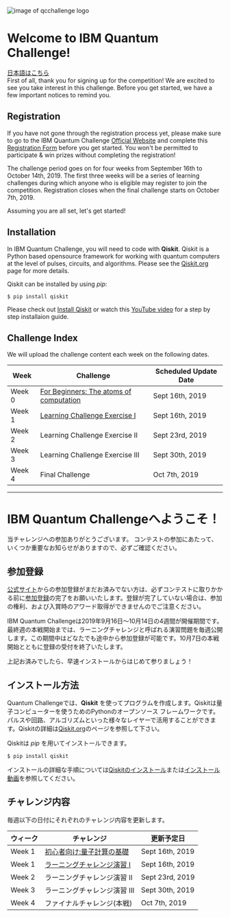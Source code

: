 ![image of qcchallenge logo](qcc_banner.png)
# Welcome to IBM Quantum Challenge!
[日本語はこちら](#ibm-quantum-challengeへようこそ)<br/>
First of all, thank you for signing up for the competition! We are excited to see you take interest in this challenge.
Before you get started, we have a few important notices to remind you.

## Registration
If you have not gone through the registration process yet, please make sure to go to the IBM Quantum Challenge [Official Website](https://quantumchallenge19.com/) and complete this [Registration Form](https://angelhack.typeform.com/to/UA44d9) before you get started. You won't be permitted to participate & win prizes without completing the registration!

The challenge period goes on for four weeks from September 16th to October 14th, 2019. The first three weeks will be a series of learning challenges during which anyone who is eligible may register to join the competition. Registration closes when the final challenge starts on October 7th, 2019.

Assuming you are all set, let's get started!

## Installation
In IBM Quantum Challenge, you will need to code with **Qiskit**. Qiskit is a Python based opensource framework for working with quantum computers at the level of pulses, circuits, and algorithms. Please see the [Qiskit.org](https://qiskit.org) page for more details.

Qiskit can be installed by using *pip*:

```
$ pip install qiskit
```

Please check out [Install Qiskit](https://qiskit.org/documentation/install.html) or watch this [YouTube video](https://www.youtube.com/watch?v=M4EkW4VwhcI) for a step by step installaion guide.

## Challenge Index
We will upload the challenge content each week on the following dates.<br/>

| Week  | Challenge | Scheduled Update Date  |
| ---     | ---    | --- |
| Week 0  |[For Beginners: The atoms of computation](https://quantum-computing.ibm.com/support/guides/introduction-to-quantum-circuits?page=5cae6b9d35dafb4c01214bb1)  | Sept 16th, 2019 |
| Week 1  |[Learning Challenge Exercise I](https://github.com/quantum-challenge/2019/blob/master/problems/week1/week1_en.ipynb)  | Sept 16th, 2019 |
| Week 2  |Learning Challenge Exercise II | Sept 23rd, 2019 |
| Week 3  |Learning Challenge Exercise III| Sept 30th, 2019 |
| Week 4  |Final Challenge| Oct 7th, 2019 |


--------------------------------
# IBM Quantum Challengeへようこそ！
当チャレンジへの参加ありがとうございます。
コンテストの参加にあたって、いくつか重要なお知らせがありますので、必ずご確認ください。

## 参加登録
[公式サイト](https://quantumchallenge19.com/)からの参加登録がまだお済みでない方は、必ずコンテストに取りかかる前に[参加登録](https://angelhack.typeform.com/to/UA44d9)の完了をお願いいたします。登録が完了していない場合は、参加の権利、および入賞時のアワード取得ができませんのでご注意ください。

IBM Quantum Challengeは2019年9月16日〜10月14日の4週間が開催期間です。最終週の本戦開始までは、ラーニングチャレンジと呼ばれる演習問題を毎週公開します。この期間中はどなたでも途中から参加登録が可能です。10月7日の本戦開始とともに登録の受付を終了いたします。

上記お済みでしたら、早速インストールからはじめて参りましょう！

## インストール方法
Quantum Challengeでは、**Qiskit** を使ってプログラムを作成します。Qiskitは量子コンピューターを使うためのPythonのオープンソース フレームワークです。パルスや回路、アルゴリズムといった様々なレイヤーで活用することができます。Qiskitの詳細は[Qiskit.org](https://qiskit.org)のページを参照して下さい。

Qiskitは *pip* を用いてインストールできます。

```
$ pip install qiskit
```
インストールの詳細な手順については[Qiskitのインストール](https://qiskit.org/documentation/locale/ja/install.html)または[インストール動画](https://www.youtube.com/watch?v=M4EkW4VwhcI)を参照してください。

## チャレンジ内容
毎週以下の日付にそれぞれのチャレンジ内容を更新します。<br/>

| ウィーク | チャレンジ | 更新予定日 |
| ---     | ---    | --- |
| Week 1  |[初心者向け:量子計算の基礎](https://github.com/quantum-challenge/2019/blob/master/problems/week0/week0.ipynb)  | Sept 16th, 2019 |
| Week 1  |[ラーニングチャレンジ演習 I](https://github.com/quantum-challenge/2019/blob/master/problems/week1/week1.ipynb) | Sept 16th, 2019 |
| Week 2  |ラーニングチャレンジ演習 II | Sept 23rd, 2019 |
| Week 3  |ラーニングチャレンジ演習 III| Sept 30th, 2019 |
| Week 4  |ファイナルチャレンジ(本戦) | Oct 7th, 2019 |
